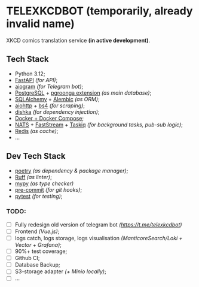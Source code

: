 # TELEXKCDBOT (temporarily, already invalid name)

XKCD comics translation service **(in active development)**.

## Tech Stack
- Python 3.12;
- [FastAPI](https://fastapi.tiangolo.com/) *(for API)*;
- [aiogram](https://aiogram.dev/) *(for Telegram bot)*;
- [PostgreSQL](https://www.postgresql.org/) + [pgroonga extension](https://pgroonga.github.io/) *(as main database)*;
- [SQLAlchemy](https://www.sqlalchemy.org/) + [Alembic](https://alembic.sqlalchemy.org/en/latest/) *(as ORM)*;
- [aiohttp](https://docs.aiohttp.org/en/stable/) + [bs4](https://www.crummy.com/software/BeautifulSoup/bs4/doc/) *(for scraping)*;
- [dishka](https://dishka.readthedocs.io/en/stable/) *(for dependency injection)*;
- [Docker + Docker Compose](https://docs.docker.com/);
- [NATS](https://nats.io/) + [FastStream](https://faststream.airt.ai/latest/) + [Taskiq](https://taskiq-python.github.io/) *(for background tasks, pub-sub logic)*;
- [Redis](https://redis.io/docs/latest/) *(as cache)*;
- ...

## Dev Tech Stack
- [poetry](https://python-poetry.org/docs/) *(as dependency & package manager)*;
- [Ruff](https://docs.astral.sh/ruff/) *(as linter)*;
- [mypy](https://mypy.readthedocs.io/en/stable/) *(as type checker)*
- [pre-commit](https://pre-commit.com/) *(for git hooks)*;
- [pytest](https://docs.pytest.org/en/stable/) *(for testing)*;

### TODO:
- [ ] Fully redesign old version of telegram bot *(https://t.me/telexkcdbot)*
- [ ] Frontend *(Vue.js)*;
- [ ] logs catch, logs storage, logs visualisation *(ManticoreSearch/Loki + Vector + Grafana)*;
- [ ] 90%+ test coverage;
- [ ] Github CI;
- [ ] Database Backup;
- [ ] S3-storage adapter *(+ Minio locally)*;
- [ ] ...
